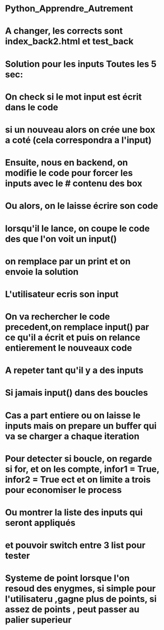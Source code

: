 # Python_Apprendre_Autrement
# A changer, les corrects sont index_back2.html et test_back

# Solution pour les inputs Toutes les 5 sec:
# On check si le mot input est écrit dans le code
# si un nouveau alors on crée une box a coté (cela correspondra a l'input)
# Ensuite, nous en backend, on modifie le code pour forcer les inputs avec le # contenu des box



# Ou alors, on le laisse écrire son code
# lorsqu'il le lance, on coupe le code des que l'on voit un input()
# on remplace par un print et on envoie la solution
# L'utilisateur ecris son input
# On va rechercher le code precedent,on remplace input() par ce qu'il a écrit et puis on relance entierement le nouveaux code
# A repeter tant qu'il y a des inputs


# Si jamais input() dans des boucles
# Cas a part entiere ou on laisse le inputs mais on prepare un buffer qui va se charger a chaque iteration
# Pour detecter si boucle, on regarde si for, et on les compte, infor1 = True, infor2 = True ect et on limite a trois pour economiser le process



# Ou montrer la liste des inputs qui seront appliqués
# et pouvoir switch entre 3 list pour tester

# Systeme de point lorsque l'on resoud des enygmes, si simple pour l'utilisateru ,gagne plus de points, si assez de points , peut passer au palier superieur